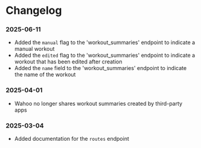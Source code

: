 # Changelog

### 2025-06-11
- Added the `manual` flag to the 'workout_summaries' endpoint to indicate a manual workout
- Added the `edited` flag to the 'workout_summaries' endpoint to indicate a workout that has been edited after creation
- Added the `name` field to the 'workout_summaries' endpoint to indicate the name of the workout

### 2025-04-01
- Wahoo no longer shares workout summaries created by third-party apps

### 2025-03-04
- Added documentation for the `routes` endpoint
